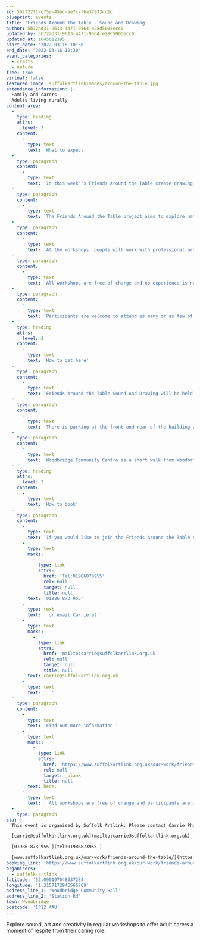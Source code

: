 ```yaml
---
id: 562f22f1-c75e-45bc-ae7c-f6a37973cc1d
blueprint: events
title: 'Friends Around The Table - Sound and Drawing'
author: 5b72ad31-9613-4471-9564-e28d5005ecc0
updated_by: 5b72ad31-9613-4471-9564-e28d5005ecc0
updated_at: 1645612395
start_date: '2022-03-16 10:30'
end_date: '2022-03-16 12:30'
event_categories:
  - crafts
  - nature
free: true
virtual: false
featured_image: suffolkartlinkimages/around-the-table.jpg
attendance_information: |-
  Family and carers 
  Adults living rurally
content_area:
  -
    type: heading
    attrs:
      level: 2
    content:
      -
        type: text
        text: 'What to expect'
  -
    type: paragraph
    content:
      -
        type: text
        text: 'In this week''s Friends Around the Table create drawing tools from foraged materials and explore the sound of drawing with artist Kasia Posen.'
  -
    type: paragraph
    content:
      -
        type: text
        text: 'The Friends Around the Table project aims to explore nature with arts and crafts in regular workshops, to offer family carers and adults living rurally, relaxed and enjoyable get-togethers.'
  -
    type: paragraph
    content:
      -
        type: text
        text: 'At the workshops, people will work with professional artists, where there will be opportunities to meet new people, learn new skills and improve their physical and mental wellbeing through inspiring activities.'
  -
    type: paragraph
    content:
      -
        type: text
        text: 'All workshops are free of charge and no experience is necessary.'
  -
    type: paragraph
    content:
      -
        type: text
        text: 'Participants are welcome to attend as many or as few of the workshops as they are able.'
  -
    type: heading
    attrs:
      level: 2
    content:
      -
        type: text
        text: 'How to get here'
  -
    type: paragraph
    content:
      -
        type: text
        text: 'Friends Around the Table Sound And Drawing will be held at Woodbridge Community Centre, IP12 4AU.'
  -
    type: paragraph
    content:
      -
        type: text
        text: 'There is parking at the front and rear of the building with disabled parking spaces for those that require them.'
  -
    type: paragraph
    content:
      -
        type: text
        text: 'Woodbridge Community Centre is a short walk from Woodbridge train station and there are bus routes nearby. '
  -
    type: heading
    attrs:
      level: 2
    content:
      -
        type: text
        text: 'How to book'
  -
    type: paragraph
    content:
      -
        type: text
        text: 'If you would like to join the Friends Around the Table sessions please call Carrie Phoenix on '
      -
        type: text
        marks:
          -
            type: link
            attrs:
              href: 'Tel:01986873955'
              rel: null
              target: null
              title: null
        text: '01986 873 955'
      -
        type: text
        text: ' or email Carrie at '
      -
        type: text
        marks:
          -
            type: link
            attrs:
              href: 'mailto:carrie@suffolkartlink.org.uk'
              rel: null
              target: null
              title: null
        text: carrie@suffolkartlink.org.uk
      -
        type: text
        text: '. '
  -
    type: paragraph
    content:
      -
        type: text
        text: 'Find out more information '
      -
        type: text
        marks:
          -
            type: link
            attrs:
              href: 'https://www.suffolkartlink.org.uk/our-work/friends-around-the-table/'
              rel: null
              target: _blank
              title: null
        text: here.
      -
        type: text
        text: ' All workshops are free of change and participants are welcome to attend as few or as many of the workshops as they are able. '
  -
    type: paragraph
cta: |-
  This event is organised by Suffolk Artlink. Please contact Carrie Phoenix:

  [carrie@suffolkartlink.org.uk](mailto:carrie@suffolkartlink.org.uk)

  [01986 873 955 ](tel:01986873955 )

  [www.suffolkartlink.org.uk/our-work/friends-around-the-table/](https://www.suffolkartlink.org.uk/our-work/friends-around-the-table/)
booking_link: 'https://www.suffolkartlink.org.uk/our-work/friends-around-the-table/'
organisers:
  - suffolk-artlink
latitude: '52.090197048537284'
longitude: '1.3157172945566769'
address_line_1: 'Woodbridge Community Hall'
address_line_2: 'Station Rd'
town: Woodbridge
postcode: 'IP12 4AU'
---
```

Explore sound, art and creativity in regular workshops to offer adult carers a moment of respite from their caring role.